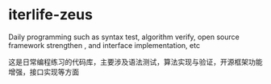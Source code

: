 # iterlife-zeus
Daily programming such as syntax test, algorithm verify, open source framework strengthen , and interface implementation, etc

这是日常编程练习的代码库，主要涉及语法测试，算法实现与验证，开源框架功能增强，接口实现等方面
